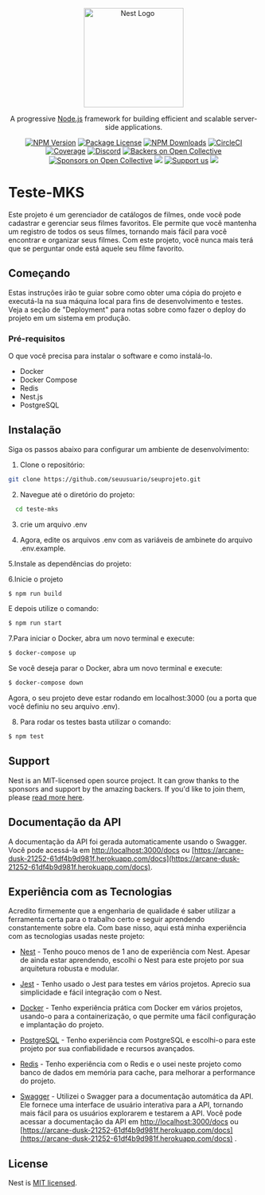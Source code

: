 <p align="center">
  <a href="http://nestjs.com/" target="blank"><img src="https://nestjs.com/img/logo-small.svg" width="200" alt="Nest Logo" /></a>
</p>

[circleci-image]: https://img.shields.io/circleci/build/github/nestjs/nest/master?token=abc123def456
[circleci-url]: https://circleci.com/gh/nestjs/nest

  <p align="center">A progressive <a href="http://nodejs.org" target="_blank">Node.js</a> framework for building efficient and scalable server-side applications.</p>
    <p align="center">
<a href="https://www.npmjs.com/~nestjscore" target="_blank"><img src="https://img.shields.io/npm/v/@nestjs/core.svg" alt="NPM Version" /></a>
<a href="https://www.npmjs.com/~nestjscore" target="_blank"><img src="https://img.shields.io/npm/l/@nestjs/core.svg" alt="Package License" /></a>
<a href="https://www.npmjs.com/~nestjscore" target="_blank"><img src="https://img.shields.io/npm/dm/@nestjs/common.svg" alt="NPM Downloads" /></a>
<a href="https://circleci.com/gh/nestjs/nest" target="_blank"><img src="https://img.shields.io/circleci/build/github/nestjs/nest/master" alt="CircleCI" /></a>
<a href="https://coveralls.io/github/nestjs/nest?branch=master" target="_blank"><img src="https://coveralls.io/repos/github/nestjs/nest/badge.svg?branch=master#9" alt="Coverage" /></a>
<a href="https://discord.gg/G7Qnnhy" target="_blank"><img src="https://img.shields.io/badge/discord-online-brightgreen.svg" alt="Discord"/></a>
<a href="https://opencollective.com/nest#backer" target="_blank"><img src="https://opencollective.com/nest/backers/badge.svg" alt="Backers on Open Collective" /></a>
<a href="https://opencollective.com/nest#sponsor" target="_blank"><img src="https://opencollective.com/nest/sponsors/badge.svg" alt="Sponsors on Open Collective" /></a>
  <a href="https://paypal.me/kamilmysliwiec" target="_blank"><img src="https://img.shields.io/badge/Donate-PayPal-ff3f59.svg"/></a>
    <a href="https://opencollective.com/nest#sponsor"  target="_blank"><img src="https://img.shields.io/badge/Support%20us-Open%20Collective-41B883.svg" alt="Support us"></a>
  <a href="https://twitter.com/nestframework" target="_blank"><img src="https://img.shields.io/twitter/follow/nestframework.svg?style=social&label=Follow"></a>
</p>
  <!--[![Backers on Open Collective](https://opencollective.com/nest/backers/badge.svg)](https://opencollective.com/nest#backer)
  [![Sponsors on Open Collective](https://opencollective.com/nest/sponsors/badge.svg)](https://opencollective.com/nest#sponsor)-->

# Teste-MKS

Este projeto é um gerenciador de catálogos de filmes, onde você pode cadastrar e gerenciar seus filmes favoritos. Ele permite que você mantenha um registro de todos os seus filmes, tornando mais fácil para você encontrar e organizar seus filmes. Com este projeto, você nunca mais terá que se perguntar onde está aquele seu filme favorito.

## Começando

Estas instruções irão te guiar sobre como obter uma cópia do projeto e executá-la na sua máquina local para fins de desenvolvimento e testes. Veja a seção de "Deployment" para notas sobre como fazer o deploy do projeto em um sistema em produção.

### Pré-requisitos

O que você precisa para instalar o software e como instalá-lo.

- Docker
- Docker Compose
- Redis
- Nest.js
- PostgreSQL

## Instalação

Siga os passos abaixo para configurar um ambiente de desenvolvimento:

1. Clone o repositório:

```bash
git clone https://github.com/seuusuario/seuprojeto.git
```

2. Navegue até o diretório do projeto:
```bash
  cd teste-mks
```

3. crie um arquivo .env 


4. Agora, edite os arquivos .env com as variáveis de ambinete do arquivo .env.example.


5.Instale as dependências do projeto:


6.Inicie o projeto
```bash
$ npm run build
```

E depois utilize o comando:

```bash
$ npm run start
```
7.Para iniciar o Docker, abra um novo terminal e execute:
```bash
$ docker-compose up
```
Se você deseja parar o Docker, abra um novo terminal e execute:
```bash
$ docker-compose down
```
Agora, o seu projeto deve estar rodando em localhost:3000 (ou a porta que você definiu no seu arquivo .env).

8. Para rodar os testes basta utilizar o comando:
```bash
$ npm test
```
## Support

Nest is an MIT-licensed open source project. It can grow thanks to the sponsors and support by the amazing backers. If you'd like to join them, please [read more here](https://docs.nestjs.com/support).

## Documentação da API

A documentação da API foi gerada automaticamente usando o Swagger. Você pode acessá-la em [http://localhost:3000/docs](http://localhost:3000/docs) ou [https://arcane-dusk-21252-61df4b9d981f.herokuapp.com/docs](https://arcane-dusk-21252-61df4b9d981f.herokuapp.com/docs).

## Experiência com as Tecnologias

Acredito firmemente que a engenharia de qualidade é saber utilizar a ferramenta certa para o trabalho certo e seguir aprendendo constantemente sobre ela. Com base nisso, aqui está minha experiência com as tecnologias usadas neste projeto:

* [Nest](https://nestjs.com/) - Tenho pouco menos de 1 ano de experiência com Nest. Apesar de ainda estar aprendendo, escolhi o Nest para este projeto por sua arquitetura robusta e modular.

* [Jest](https://jestjs.io/) - Tenho usado o Jest para testes em vários projetos. Aprecio sua simplicidade e fácil integração com o Nest.

* [Docker](https://www.docker.com/) - Tenho experiência prática com Docker em vários projetos, usando-o para a containerização, o que permite uma fácil configuração e implantação do projeto.

* [PostgreSQL](https://www.postgresql.org/) - Tenho experiência com PostgreSQL e escolhi-o para este projeto por sua confiabilidade e recursos avançados.

* [Redis](https://redis.io/) - Tenho experiência com o Redis e o usei neste projeto como banco de dados em memória para cache, para melhorar a performance do projeto.

* [Swagger](https://swagger.io/) - Utilizei o Swagger para a documentação automática da API. Ele fornece uma interface de usuário interativa para a API, tornando mais fácil para os usuários explorarem e testarem a API. Você pode acessar a documentação da API em [http://localhost:3000/docs](http://localhost:3000/docs) ou [https://arcane-dusk-21252-61df4b9d981f.herokuapp.com/docs](https://arcane-dusk-21252-61df4b9d981f.herokuapp.com/docs) .

## License

Nest is [MIT licensed](LICENSE).
